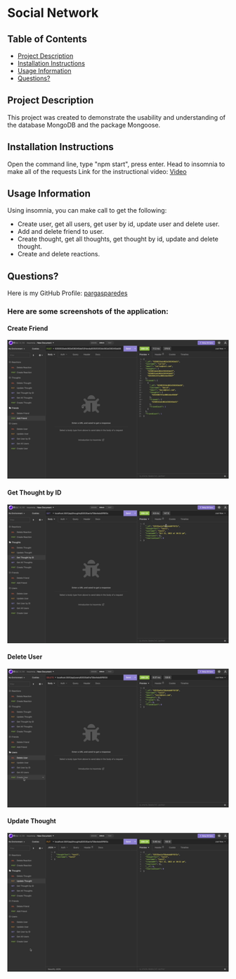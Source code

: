 # Social Network


## Table of Contents
- [Project Description](#project-description)
- [Installation Instructions](#installation-instructions)
- [Usage Information](#usage-information)
- [Questions?](#questions)

## Project Description
This project was created to demonstrate the usability and understanding of the database MongoDB and the package Mongoose.

## Installation Instructions
Open the command line, type "npm start", press enter.
Head to insomnia to make all of the requests
Link for the instructional video: [Video](https://drive.google.com/file/d/1kd-BrunDOuH-4_kQBhpyp6bGMs10DxXJ/view)

## Usage Information
Using insomnia, you can make call to get the following:
- Create user, get all users, get user by id, update user and delete user.
- Add and delete friend to user.
- Create thought, get all thoughts, get thought by id, update and delete thought.
- Create and delete reactions.

## Questions?
Here is my GitHub Profile: [pargasparedes](https://github.com/pargasparedes)

### Here are some screenshots of the application:

#### Create Friend
![Create Friend](./assets/create-friend.png)
#### Get Thought by ID
![Get Thought by ID](./assets/get-thought-id.png)
#### Delete User
![Delete User](./assets/delete-user.png)
#### Update Thought
![Update Thought](./assets/update-thought.png)
